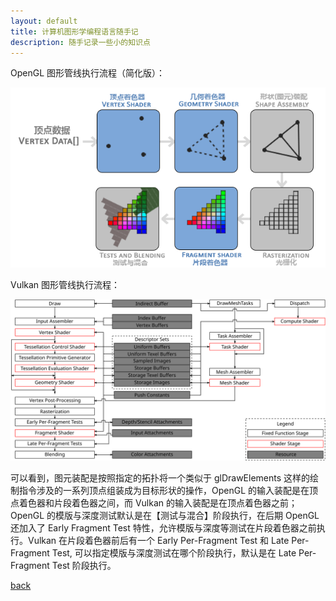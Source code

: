 ```yaml
---
layout: default
title: 计算机图形学编程语言随手记
description: 随手记录一些小的知识点
---
```


OpenGL 图形管线执行流程（简化版）：

<p align="center">
  <img src="../../images/GraphicPipeline-OpenGL.png">
</p>

Vulkan 图形管线执行流程：

<p align="center">
  <img src="../../images/GraphicPipeline-Vulkan.svg">
</p>

可以看到，图元装配是按照指定的拓扑将一个类似于 glDrawElements 这样的绘制指令涉及的一系列顶点组装成为目标形状的操作，OpenGL 的输入装配是在顶点着色器和片段着色器之间，而 Vulkan 的输入装配是在顶点着色器之前；OpenGL 的模版与深度测试默认是在【测试与混合】阶段执行，在后期 OpenGL 还加入了 Early Fragment Test 特性，允许模版与深度等测试在片段着色器之前执行。Vulkan 在片段着色器前后有一个 Early Per-Fragment Test 和 Late Per-Fragment Test, 可以指定模版与深度测试在哪个阶段执行，默认是在 Late Per-Fragment Test 阶段执行。

[back](./../../)